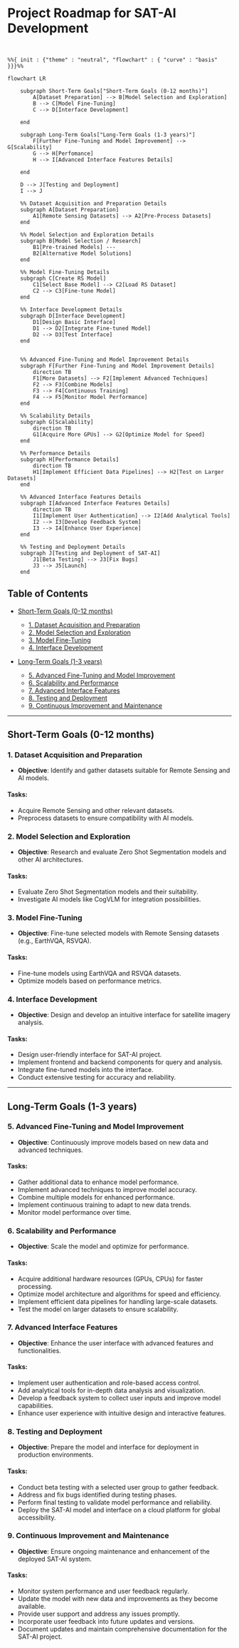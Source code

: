 
# Project Roadmap for SAT-AI Development

```mermaid


%%{ init : {"theme" : "neutral", "flowchart" : { "curve" : "basis" }}}%%

flowchart LR

    subgraph Short-Term Goals["Short-Term Goals (0-12 months)"]
        A[Dataset Preparation] --> B[Model Selection and Exploration]
        B --> C[Model Fine-Tuning]
        C --> D[Interface Development]
       
    end

    subgraph Long-Term Goals["Long-Term Goals (1-3 years)"]
        F[Further Fine-Tuning and Model Improvement] --> G[Scalability]
        G --> H[Perfomance]
        H --> I[Advanced Interface Features Details]
        
    end

    D --> J[Testing and Deployment]
    I --> J

    %% Dataset Acquisition and Preparation Details
    subgraph A[Dataset Preparation]
        A1[Remote Sensing Datasets] --> A2[Pre-Process Datasets]
    end

    %% Model Selection and Exploration Details
    subgraph B[Model Selection / Research]
        B1[Pre-trained Models] ---
        B2[Alternative Model Solutions]
    end

    %% Model Fine-Tuning Details
    subgraph C[Create RS Model]
        C1[Select Base Model] --> C2[Load RS Dataset]
        C2 --> C3[Fine-tune Model]
    end

    %% Interface Development Details
    subgraph D[Interface Development]
        D1[Design Basic Interface] 
        D1 --> D2[Integrate Fine-tuned Model]
        D2 --> D3[Test Interface]
    end


    %% Advanced Fine-Tuning and Model Improvement Details
    subgraph F[Further Fine-Tuning and Model Improvement Details]
        direction TB
        F1[More Datasets] --> F2[Implement Advanced Techniques]
        F2 --> F3[Combine Models]
        F3 --> F4[Continuous Training]
        F4 --> F5[Monitor Model Performance]
    end

    %% Scalability Details
    subgraph G[Scalability]
        direction TB
        G1[Acquire More GPUs] --> G2[Optimize Model for Speed]
    end

    %% Performance Details
    subgraph H[Performance Details]
        direction TB
        H1[Implement Efficient Data Pipelines] --> H2[Test on Larger Datasets]
    end

    %% Advanced Interface Features Details
    subgraph I[Advanced Interface Features Details]
        direction TB
        I1[Implement User Authentication] --> I2[Add Analytical Tools]
        I2 --> I3[Develop Feedback System]
        I3 --> I4[Enhance User Experience]
    end

    %% Testing and Deployment Details
    subgraph J[Testing and Deployment of SAT-AI]
        J1[Beta Testing] --> J3[Fix Bugs]
        J3 --> J5[Launch]
    end

```


## Table of Contents

- [Short-Term Goals (0-12 months)](#short-term-goals-0-12-months)
  - [1. Dataset Acquisition and Preparation](#1-dataset-acquisition-and-preparation)
  - [2. Model Selection and Exploration](#2-model-selection-and-exploration)
  - [3. Model Fine-Tuning](#3-model-fine-tuning)
  - [4. Interface Development](#4-interface-development)

- [Long-Term Goals (1-3 years)](#long-term-goals-1-3-years)
  - [5. Advanced Fine-Tuning and Model Improvement](#5-advanced-fine-tuning-and-model-improvement)
  - [6. Scalability and Performance](#6-scalability-and-performance)
  - [7. Advanced Interface Features](#7-advanced-interface-features)
  - [8. Testing and Deployment](#8-testing-and-deployment)
  - [9. Continuous Improvement and Maintenance](#9-continuous-improvement-and-maintenance)

---

## Short-Term Goals (0-12 months)

### 1. Dataset Acquisition and Preparation

- **Objective**: Identify and gather datasets suitable for Remote Sensing and AI models.
  
#### Tasks:
- Acquire Remote Sensing and other relevant datasets.
- Preprocess datasets to ensure compatibility with AI models.

### 2. Model Selection and Exploration

- **Objective**: Research and evaluate Zero Shot Segmentation models and other AI architectures.
  
#### Tasks:
- Evaluate Zero Shot Segmentation models and their suitability.
- Investigate AI models like CogVLM for integration possibilities.

### 3. Model Fine-Tuning

- **Objective**: Fine-tune selected models with Remote Sensing datasets (e.g., EarthVQA, RSVQA).
  
#### Tasks:
- Fine-tune models using EarthVQA and RSVQA datasets.
- Optimize models based on performance metrics.

### 4. Interface Development

- **Objective**: Design and develop an intuitive interface for satellite imagery analysis.
  
#### Tasks:
- Design user-friendly interface for SAT-AI project.
- Implement frontend and backend components for query and analysis.
- Integrate fine-tuned models into the interface.
- Conduct extensive testing for accuracy and reliability.

---

## Long-Term Goals (1-3 years)

### 5. Advanced Fine-Tuning and Model Improvement

- **Objective**: Continuously improve models based on new data and advanced techniques.
  
#### Tasks:
- Gather additional data to enhance model performance.
- Implement advanced techniques to improve model accuracy.
- Combine multiple models for enhanced performance.
- Implement continuous training to adapt to new data trends.
- Monitor model performance over time.

### 6. Scalability and Performance

- **Objective**: Scale the model and optimize for performance.
  
#### Tasks:
- Acquire additional hardware resources (GPUs, CPUs) for faster processing.
- Optimize model architecture and algorithms for speed and efficiency.
- Implement efficient data pipelines for handling large-scale datasets.
- Test the model on larger datasets to ensure scalability.

### 7. Advanced Interface Features

- **Objective**: Enhance the user interface with advanced features and functionalities.
  
#### Tasks:
- Implement user authentication and role-based access control.
- Add analytical tools for in-depth data analysis and visualization.
- Develop a feedback system to collect user inputs and improve model capabilities.
- Enhance user experience with intuitive design and interactive features.

### 8. Testing and Deployment

- **Objective**: Prepare the model and interface for deployment in production environments.
  
#### Tasks:
- Conduct beta testing with a selected user group to gather feedback.
- Address and fix bugs identified during testing phases.
- Perform final testing to validate model performance and reliability.
- Deploy the SAT-AI model and interface on a cloud platform for global accessibility.

### 9. Continuous Improvement and Maintenance

- **Objective**: Ensure ongoing maintenance and enhancement of the deployed SAT-AI system.
  
#### Tasks:
- Monitor system performance and user feedback regularly.
- Update the model with new data and improvements as they become available.
- Provide user support and address any issues promptly.
- Incorporate user feedback into future updates and versions.
- Document updates and maintain comprehensive documentation for the SAT-AI project.
